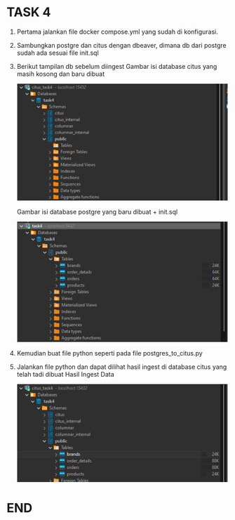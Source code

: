 # TASK 4
1. Pertama jalankan file docker compose.yml yang sudah di konfigurasi.
2. Sambungkan postgre dan citus dengan dbeaver, dimana db dari postgre sudah ada sesuai file init.sql
3. Berikut tampilan db sebelum diingest
    Gambar isi database citus yang masih kosong dan baru dibuat

    ![Alt text](image.png)

    Gambar isi database postgre yang baru dibuat + init.sql 

    ![Alt text](image-1.png)

4. Kemudian buat file python seperti pada file postgres_to_citus.py
5. Jalankan file python dan dapat dilihat hasil ingest di database citus yang telah tadi dibuat
    Hasil Ingest Data
    
    ![Alt text](image-2.png)

# END